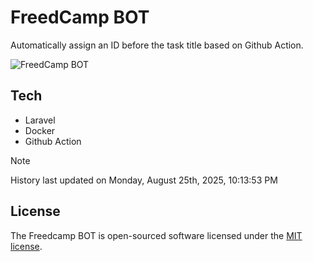 # FreedCamp BOT

Automatically assign an ID before the task title based on Github Action.

![FreedCamp BOT](https://repository-images.githubusercontent.com/737932867/7d34798b-2680-471c-b089-a78a718d3d6a)

## Tech

- Laravel
- Docker
- Github Action

> [!NOTE]  
> History last updated on Monday, August 25th, 2025, 10:13:53 PM

## License

The Freedcamp BOT is open-sourced software licensed under the [MIT license](https://opensource.org/licenses/MIT).
